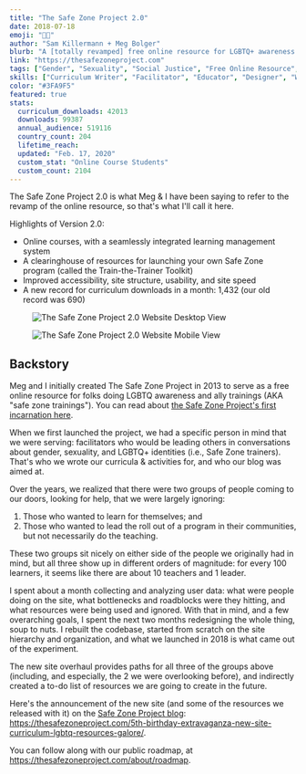 ```yaml
---
title: "The Safe Zone Project 2.0"
date: 2018-07-18
emoji: "🏳️‍🌈"
author: "Sam Killermann + Meg Bolger"
blurb: "A [totally revamped] free online resource for LGBTQ+ awareness and allyship training workshops"
link: "https://thesafezoneproject.com"
tags: ["Gender", "Sexuality", "Social Justice", "Free Online Resource", "Curriculum", "Online Course"]
skills: ["Curriculum Writer", "Facilitator", "Educator", "Designer", "Website Developer"]
color: "#3FA9F5"
featured: true
stats:
  curriculum_downloads: 42013
  downloads: 99387
  annual_audience: 519116
  country_count: 204
  lifetime_reach:
  updated: "Feb. 17, 2020"
  custom_stat: "Online Course Students"
  custom_count: 2104
---
```


The Safe Zone Project 2.0 is what Meg &amp; I have been saying to refer to the revamp of the online resource, so that's what I'll call it here.

Highlights of Version 2.0:

- Online courses, with a seamlessly integrated learning management system
- A clearinghouse of resources for launching your own Safe Zone program (called the Train-the-Trainer Toolkit)
- Improved accessibility, site structure, usability, and site speed
- A new record for curriculum downloads in a month: 1,432 (our old record was 690)

<figure class="work--sample desktop"><img title="The Safe Zone Project 2.0 Website Desktop View" src="/img/work/2018-safe-zone-project-desktop.jpg" class="full-width"></figure>

<figure class="work--sample mobile"><img title="The Safe Zone Project 2.0 Website Mobile View"src="/img/work/2018-safe-zone-project-mobile.jpg" class="full-width"></figure>


## Backstory

Meg and I initially created The Safe Zone Project in 2013 to serve as a free online resource for folks doing LGBTQ awareness and ally trainings (AKA "safe zone trainings"). You can read about <a href="https://samuelkillermann.com/work/safe-zone-project/" title="the Safe Zone Project's first incarnation here">the Safe Zone Project's first incarnation here</a>.

When we first launched the project, we had a specific person in mind that we were serving: facilitators who would be leading others in conversations about gender, sexuality, and LGBTQ+ identities (i.e., Safe Zone trainers). That's who we wrote our curricula &amp; activities for, and who our blog was aimed at.

Over the years, we realized that there were two groups of people coming to our doors, looking for help, that we were largely ignoring:

1. Those who wanted to learn for themselves; and
2. Those who wanted to lead the roll out of a program in their communities, but not necessarily do the teaching.

These two groups sit nicely on either side of the people we originally had in mind, but all three show up in different orders of magnitude: for every 100 learners, it seems like there are about 10 teachers and 1 leader.

I spent about a month collecting and analyzing user data: what were people doing on the site, what bottlenecks and roadblocks were they hitting, and what resources were being used and ignored. With that in mind, and a few overarching goals, I spent the next two months redesigning the whole thing, soup to nuts. I rebuilt the codebase, started from scratch on the site hierarchy and organization, and what we launched in 2018 is what came out of the experiment.

The new site overhaul provides paths for all three of the groups above (including, and especially, the 2 we were overlooking before), and indirectly created a to-do list of resources we are going to create in the future.

Here's the announcement of the new site (and some of the resources we released with it) on the <a href="https://thesafezoneproject.com/blog" title="Safe Zone Project blog">Safe Zone Project blog</a>: <a href="https://thesafezoneproject.com/5th-birthday-extravaganza-new-site-curriculum-lgbtq-resources-galore/" title="Safe Zone Project 5th Birthday Announcement">https://thesafezoneproject.com/5th-birthday-extravaganza-new-site-curriculum-lgbtq-resources-galore/</a>.

You can follow along with our public roadmap, at <a href="https://thesafezoneproject.com/about/roadmap" title="Safe Zone Project Roadmap">https://thesafezoneproject.com/about/roadmap</a>.
